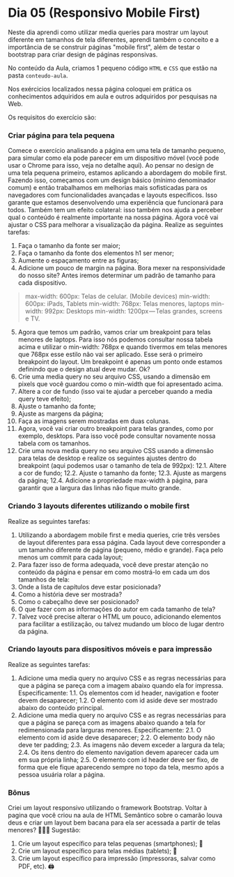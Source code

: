 # Dia 05 (Responsivo Mobile First)

Neste dia aprendi como utilizar media queries para mostrar um layout diferente em tamanhos de tela diferentes, aprendi também o conceito e a importância de se construir páginas "mobile first", além de testar o bootstrap para criar design de páginas responsivas.

No conteúdo da Aula, criamos 1 pequeno código `HTML` e `CSS` que estão na pasta `conteudo-aula`.

Nos exércicios localizados nessa página coloquei em prática os conhecimentos adquiridos em aula e outros adquiridos por pesquisas na Web.

Os requisitos do exercício são:
### Criar página para tela pequena
Comece o exercício analisando a página em uma tela de tamanho pequeno, para simular como ela pode parecer em um dispositivo móvel (você pode usar o Chrome para isso, veja no detalhe aqui).
Ao pensar no design de uma tela pequena primeiro, estamos aplicando a abordagem do mobile first. Fazendo isso, começamos com um design básico (mínimo denominador comum) e então trabalhamos em melhorias mais sofisticadas para os navegadores com funcionalidades avançadas e layouts específicos.
Isso garante que estamos desenvolvendo uma experiência que funcionará para todos. Também tem um efeito colateral: isso também nos ajuda a perceber qual o conteúdo é realmente importante na nossa página.
Agora você vai ajustar o CSS para melhorar a visualização da página.
Realize as seguintes tarefas:
1. Faça o tamanho da fonte ser maior;
2. Faça o tamanho da fonte dos elementos h1 ser menor;
3. Aumente o espaçamento entre as figuras;
4. Adicione um pouco de margin na página.
Bora mexer na responsividade do nosso site? Antes iremos determinar um padrão de tamanho para cada dispositivo.
  > max-width: 600px: Telas de celular. (Mobile devices)
  > min-width: 600px: iPads, Tablets
  > min-width: 768px: Telas menores, laptops
  > min-width: 992px: Desktops
  > min-width: 1200px — Telas grandes, screens e TV.
5. Agora que temos um padrão, vamos criar um breakpoint para telas menores de laptops. Para isso nós podemos consultar nossa tabela acima e utilizar o min-width: 768px e quando tivermos em telas menores que 768px esse estilo não vai ser aplicado. Esse será o primeiro breakpoint do layout. Um breakpoint é apenas um ponto onde estamos definindo que o design atual deve mudar. Ok?
6. Crie uma media query no seu arquivo CSS, usando a dimensão em pixels que você guardou como o min-width que foi apresentado acima.
7. Altere a cor de fundo (isso vai te ajudar a perceber quando a media query teve efeito);
8. Ajuste o tamanho da fonte;
9. Ajuste as margens da página;
10. Faça as imagens serem mostradas em duas colunas.
11. Agora, você vai criar outro breakpoint para telas grandes, como por exemplo, desktops. Para isso você pode consultar novamente nossa tabela com os tamanhos.
12. Crie uma nova media query no seu arquivo CSS usando a dimensão para telas de desktop e realize os seguintes ajustes dentro do breakpoint (aqui podemos usar o tamanho de tela de 992px):
  12.1. Altere a cor de fundo;
  12.2. Ajuste o tamanho da fonte;
  12.3. Ajuste as margens da página;
  12.4. Adicione a propriedade max-width à página, para garantir que a largura das linhas não fique muito grande.

### Criando 3 layouts diferentes utilizando o mobile first
Realize as seguintes tarefas:
1. Utilizando a abordagem mobile first e media queries, crie três versões de layout diferentes para essa página. Cada layout deve corresponder a um tamanho diferente de página (pequeno, médio e grande). Faça pelo menos um commit para cada layout;
2. Para fazer isso de forma adequada, você deve prestar atenção no conteúdo da página e pensar em como mostrá-lo em cada um dos tamanhos de tela:
3. Onde a lista de capítulos deve estar posicionada?
4. Como a história deve ser mostrada?
5. Como o cabeçalho deve ser posicionado?
6. O que fazer com as informações do autor em cada tamanho de tela?
7. Talvez você precise alterar o HTML um pouco, adicionando elementos para facilitar a estilização, ou talvez mudando um bloco de lugar dentro da página.

### Criando layouts para dispositivos móveis e para impressão
Realize as seguintes tarefas:
1. Adicione uma media query no arquivo CSS e as regras necessárias para que a página se pareça com a imagem abaixo quando ela for impressa. Especificamente:
  1.1. Os elementos com id header, navigation e footer devem desaparecer;
  1.2. O elemento com id aside deve ser mostrado abaixo do conteúdo principal.
2. Adicione uma media query no arquivo CSS e as regras necessárias para que a página se pareça com as imagens abaixo quando a tela for redimensionada para larguras menores. Especificamente:
  2.1. O elemento com id aside deve desaparecer;
  2.2. O elemento body não deve ter padding;
  2.3. As imagens não devem exceder a largura da tela;
  2.4. Os itens dentro do elemento navigation devem aparecer cada um em sua própria linha;
  2.5. O elemento com id header deve ser fixo, de forma que ele fique aparecendo sempre no topo da tela, mesmo após a pessoa usuária rolar a página.

### Bônus
Criei um layout responsivo utilizando o framework Bootstrap.
Voltar à pagina que você criou na aula de HTML Semântico sobre o camarão louva deus e criar um layout bem bacana para ela ser acessada a partir de telas menores? 🦐🦗🥊
Sugestão:
1. Crie um layout específico para telas pequenas (smartphones); 📱
2. Crie um layout específico para telas médias (tablets); 📱
3. Crie um layout específico para impressão (impressoras, salvar como PDF, etc). 🖨